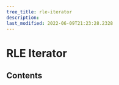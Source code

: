 ```yaml
---
tree_title: rle-iterator
description: 
last_modified: 2022-06-09T21:23:28.2328
---
```


# RLE Iterator

## Contents
